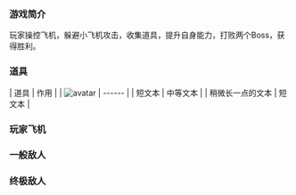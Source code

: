 ### 游戏简介

玩家操控飞机，躲避小飞机攻击，收集道具，提升自身能力，打败两个Boss，获得胜利。

### 道具

| 道具 | 作用 |
| ![avatar](https://github.com/asqqwwd/AirplaneWarGame/img/prop_healthy.png) | ------ |
| 短文本 | 中等文本 |
| 稍微长一点的文本 | 短文本 |

### 玩家飞机

### 一般敌人

### 终极敌人

